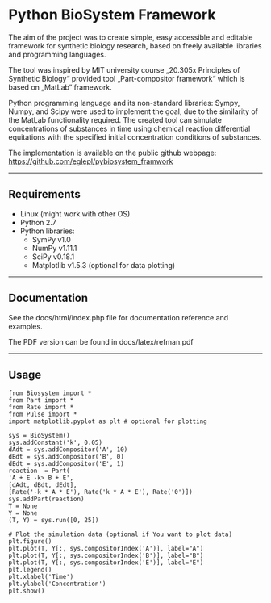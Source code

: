 Python BioSystem Framework
==========================

The aim of the project was to create simple, easy accessible and editable framework for synthetic biology research,  based on freely available libraries and programming languages. 

The tool was inspired by MIT university course „20.305x Principles of Synthetic Biology“ provided tool „Part-compositor framework“ which is based on „MatLab“ framework. 

Python programming language and its non-standard libraries: Sympy, Numpy, and Scipy were used to implement the goal, due to the similarity of the MatLab functionality required.
The created tool can simulate concentrations of substances in time using chemical reaction differential equitations with the specified initial concentration conditions of substances.

The implementation is available on the public github webpage: 
https://github.com/eglepl/pybiosystem_framwork


----------


Requirements
-------------

- Linux (might work with other OS)
- Python 2.7
- Python libraries:
	- SymPy v1.0
	- NumPy v1.11.1
	- SciPy v0.18.1
	- Matplotlib v1.5.3 (optional for data plotting)

----------

Documentation
-------------

See the docs/html/index.php file for documentation reference and
examples.

The PDF version can be found in docs/latex/refman.pdf 

----------

Usage
-----

```
from Biosystem import *
from Part import *
from Rate import *
from Pulse import *
import matplotlib.pyplot as plt # optional for plotting

sys = BioSystem()
sys.addConstant('k', 0.05)
dAdt = sys.addCompositor('A', 10)
dBdt = sys.addCompositor('B', 0)
dEdt = sys.addCompositor('E', 1)
reaction  = Part(
'A + E -k> B + E',
[dAdt, dBdt, dEdt],
[Rate('-k * A * E'), Rate('k * A * E'), Rate('0')])
sys.addPart(reaction)
T = None
Y = None
(T, Y) = sys.run([0, 25])

# Plot the simulation data (optional if You want to plot data)
plt.figure()
plt.plot(T, Y[:, sys.compositorIndex('A')], label="A")
plt.plot(T, Y[:, sys.compositorIndex('B')], label="B")
plt.plot(T, Y[:, sys.compositorIndex('E')], label="E")
plt.legend()
plt.xlabel('Time')
plt.ylabel('Concentration')
plt.show()
```
